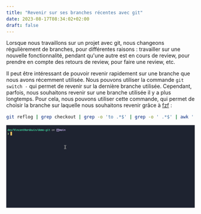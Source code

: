 ```yaml
---
title: "Revenir sur ses branches récentes avec git"
date: 2023-08-17T08:34:02+02:00
draft: false
---
```


Lorsque nous travaillons sur un projet avec git, nous changeons régulièrement de branches, pour différentes raisons :
travailler sur une nouvelle fonctionnalité, pendant qu'une autre est en cours de review, pour prendre en compte des
retours de review, pour faire une review, etc.

Il peut être intéressant de pouvoir revenir rapidement sur une branche que nous avons récemment utilisée.
Nous pouvons utiliser la commande `git switch -` qui permet de revenir sur la dernière branche utilisée.
Cependant, parfois, nous souhaitons revenir sur une branche utilisée il y a plus longtemps.
Pour cela, nous pouvons utiliser cette commande, qui permet de choisir la branche sur laquelle nous souhaitons revenir
grâce à [fzf](https://github.com/junegunn/fzf) :

```bash
git reflog | grep checkout | grep -o 'to .*$' | grep -o ' .*$' | awk '!x[$0]++' | fzf | xargs git switch
```

![demonstration de la commande permettant de revenir sur une branche précédente](demo-command-git.gif)
